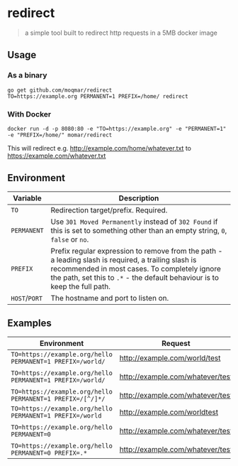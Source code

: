 # redirect
> a simple tool built to redirect http requests in a 5MB docker image


## Usage

### As a binary
```
go get github.com/moqmar/redirect
TO=https://example.org PERMANENT=1 PREFIX=/home/ redirect
```

### With Docker
```
docker run -d -p 8080:80 -e "TO=https://example.org" -e "PERMANENT=1" -e "PREFIX=/home/" momar/redirect
```
This will redirect e.g. http://example.com/home/whatever.txt to https://example.com/whatever.txt


## Environment
Variable | Description
-------- | -----------
`TO` | Redirection target/prefix. Required.
`PERMANENT` | Use `301 Moved Permanently` instead of `302 Found` if this is set to something other than an empty string, `0`, `false` or `no`.
`PREFIX` | Prefix regular expression to remove from the path - a leading slash is required, a trailing slash is recommended in most cases. To completely ignore the path, set this to `.*` - the default behaviour is to keep the full path.
`HOST`/`PORT` | The hostname and port to listen on.


## Examples
Environment | Request | Target
----------- | ------- | ------
`TO=https://example.org/hello PERMANENT=1 PREFIX=/world/` | http://example.com/world/test | 301 https://example.org/hello/test
`TO=https://example.org/hello PERMANENT=1 PREFIX=/world/` | http://example.com/whatever/test | 301 https://example.org/hello/whatever/test
`TO=https://example.org/hello PERMANENT=1 PREFIX=/[^/]*/` | http://example.com/whatever/test | 301 https://example.org/hello/test
`TO=https://example.org/hello PERMANENT=1 PREFIX=/world` | http://example.com/worldtest | 301 https://example.org/hello/test
`TO=https://example.org/hello PERMANENT=0` | http://example.com/whatever/test | 302 https://example.org/hello/whatever/test
`TO=https://example.org/hello PERMANENT=0 PREFIX=.*` | http://example.com/whatever/test | 302 https://example.org/hello
